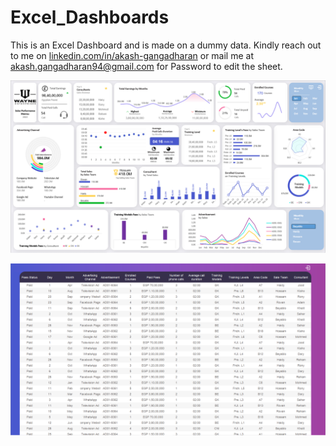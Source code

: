# Excel_Dashboards
This is an Excel Dashboard and is made on a dummy data.
Kindly reach out to me on [linkedin.com/in/akash-gangadharan](https://www.linkedin.com/in/akash-gangadharan/) or mail me at akash.gangadharan94@gmail.com for Password to edit the sheet.

![Excel Dashboard](https://github.com/akashgangadharan/Excel_Dashboards/blob/main/Sales%20Performance%20Metrics/Dashboard.PNG)

![Excel Dashboard](https://github.com/akashgangadharan/Excel_Dashboards/blob/main/Sales%20Performance%20Metrics/dataset.PNG)

